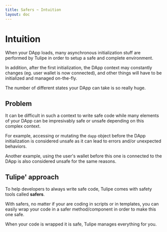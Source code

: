 ```yaml
---
title: Safers ~ Intuition
layout: doc
---
```


# Intuition
When your DApp loads, many asynchronous initialization stuff are performed by Tulipe in order to setup a safe and complete environment.

In addition, after the first initialization, the DApp context may constantly changes (eg. user wallet is now connected), and other things will have to be initialized and managed on-the-fly.

The number of different states your DApp can take is so really huge.

## Problem
It can be difficult in such a context to write safe code while many elements of your DApp can be impresivably safe or unsafe depending on this complex context.

For example, accessing or mutating the `dapp` object before the DApp initialization is considered unsafe as it can lead to errors and/or unexpected behaviors.

Another example, using the user's wallet before this one is connected to the DApp is also considered unsafe for the same reasons.

## Tulipe' approach
To help developers to always write safe code, Tulipe comes with safety tools called **safers**.

With safers, no matter if your are coding in scripts or in templates, you can easily wrap your code in a safer method/component in order to make this one safe.

When your code is wrapped it is safe, Tulipe manages everything for you.
